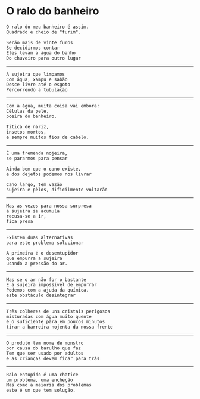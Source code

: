 O ralo do banheiro
==================

    O ralo do meu banheiro é assim.
    Quadrado e cheio de "furim".
    
    Serão mais de vinte furos
    Se decidirmos contar
    Eles levam a àgua do banho
    Do chuveiro para outro lugar

-----

    A sujeira que limpamos
    Com água, xampu e sabão
    Desce livre até o esgoto
    Percorrendo a tubulação

-----

    Com a água, muita coisa vai embora:
    Células da pele, 
    poeira do banheiro.
    
    Titica de nariz, 
    insetos mortos,
    e sempre muitos fios de cabelo.

-----

    É uma tremenda nojeira, 
    se pararmos para pensar

    Ainda bem que o cano existe,
    e dos dejetos podemos nos livrar

    Cano largo, tem vazão
    sujeira e pêlos, dificilmente voltarão

----

    Mas as vezes para nossa surpresa
    a sujeira se acumula 
    recusa-se a ir, 
    fica presa

----

    Existem duas alternativas 
    para este problema solucionar

    A primeira é o desemtupidor
    que empurra a sujeira
    usando a pressão do ar.

----

    Mas se o ar não for o bastante
    E a sujeira impossível de empurrar
    Podemos com a ajuda da química,
    este obstáculo desintegrar

----

    Três colheres de uns cristais perigosos
    misturadas com água muito quente
    é o suficiente para em poucos minutos
    tirar a barreira nojenta da nossa frente

-----

    O produto tem nome de monstro
    por causa do barulho que faz
    Tem que ser usado por adultos
    e as crianças devem ficar para trás

-----

    Ralo entupido é uma chatice
    um problema, uma encheção
    Mas como a maioria dos problemas
    este é um que tem solução.
